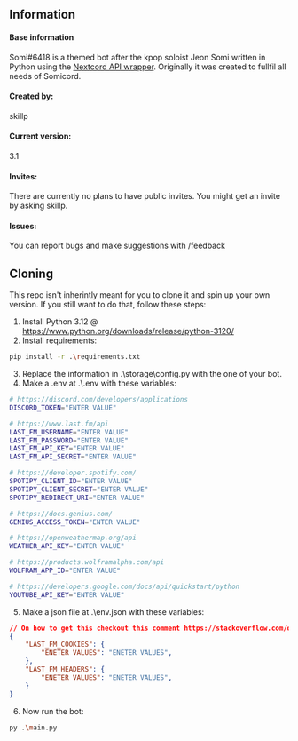 <h2>Information</h2>

<h4>Base information</h4>

Somi#6418 is a themed bot after the kpop soloist Jeon Somi written in Python using the [Nextcord API wrapper](https://docs.nextcord.dev/en/stable/).
Originally it was created to fullfil all needs of Somicord.

<h4>Created by:</h4>
skillp

<h4>Current version:</h4>
3.1

<h4>Invites:</h4>
There are currently no plans to have public invites. You might get an invite by asking skillp.

<h4>Issues:</h4>
You can report bugs and make suggestions with /feedback

<h2>Cloning</h2>

This repo isn't inherintly meant for you to clone it and spin up your own version. If you still want to do that, follow these steps:

1. Install Python 3.12 @ https://www.python.org/downloads/release/python-3120/
2. Install requirements:
```sh
pip install -r .\requirements.txt
```
3. Replace the information in .\storage\config.py with the one of your bot.
4. Make a .env at .\\.env with these variables:

```sh
# https://discord.com/developers/applications
DISCORD_TOKEN="ENTER VALUE"

# https://www.last.fm/api
LAST_FM_USERNAME="ENTER VALUE"
LAST_FM_PASSWORD="ENTER VALUE"
LAST_FM_API_KEY="ENTER VALUE"
LAST_FM_API_SECRET="ENTER VALUE"

# https://developer.spotify.com/
SPOTIPY_CLIENT_ID="ENTER VALUE"
SPOTIPY_CLIENT_SECRET="ENTER VALUE"
SPOTIPY_REDIRECT_URI="ENTER VALUE"

# https://docs.genius.com/
GENIUS_ACCESS_TOKEN="ENTER VALUE"

# https://openweathermap.org/api
WEATHER_API_KEY="ENTER VALUE"

# https://products.wolframalpha.com/api
WOLFRAM_APP_ID="ENTER VALUE"

# https://developers.google.com/docs/api/quickstart/python
YOUTUBE_API_KEY="ENTER VALUE"
```

5. Make a json file at .\env.json with these variables:

```json
// On how to get this checkout this comment https://stackoverflow.com/questions/23102833/how-to-scrape-a-website-which-requires-login-using-python-and-beautifulsoup/61140905#61140905
{
    "LAST_FM_COOKIES": {
        "ENETER VALUES": "ENETER VALUES",
    },
    "LAST_FM_HEADERS": {
        "ENETER VALUES": "ENETER VALUES",
    }
}
```

6. Now run the bot:

```sh
py .\main.py
```